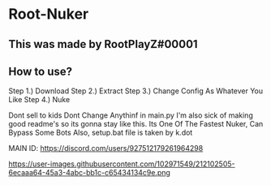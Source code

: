 # Root-Nuker

## This was made by RootPlayZ#00001

## How to use?

Step 1.) Download
Step 2.) Extract
Step 3.) Change Config As Whatever You Like
Step 4.) Nuke

Dont sell to kids
Dont Change Anythinf in main.py
I'm also sick of making good readme's so its gonna stay like this.
Its One Of The Fastest Nuker, Can Bypass Some Bots Also, setup.bat file is taken by k.dot

MAIN ID:
https://discord.com/users/927512179261964298


https://user-images.githubusercontent.com/102971549/212102505-6ecaaa64-45a3-4abc-bb1c-c65434134c9e.png


